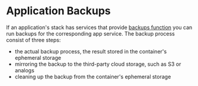 # Application Backups

If an application's stack has services that provide [backups function](../services/backups.md) you can run backups for the corresponding app service. The backup process consist of three steps: 

- the actual backup process, the result stored in the container's ephemeral storage
- mirroring the backup to the third-party cloud storage, such as S3 or analogs
- cleaning up the backup from the container's ephemeral storage

